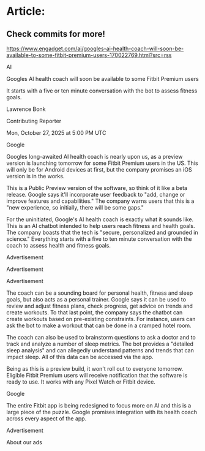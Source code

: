 # Article:

## Check commits for more!
https://www.engadget.com/ai/googles-ai-health-coach-will-soon-be-available-to-some-fitbit-premium-users-170022769.html?src=rss

AI

Googles AI health coach will soon be available to some Fitbit Premium users

It starts with a five or ten minute conversation with the bot to assess fitness goals.

Lawrence Bonk

Contributing Reporter

Mon, October 27, 2025 at 5:00 PM UTC

Google

Googles long-awaited AI health coach is nearly upon us, as a preview version is launching tomorrow for some Fitbit Premium users in the US. This will only be for Android devices at first, but the company promises an iOS version is in the works.

This is a Public Preview version of the software, so think of it like a beta release. Google says it'll incorporate user feedback to "add, change or improve features and capabilities." The company warns users that this is a "new experience, so initially, there will be some gaps."

For the uninitiated, Google's AI health coach is exactly what it sounds like. This is an AI chatbot intended to help users reach fitness and health goals. The company boasts that the tech is "secure, personalized and grounded in science." Everything starts with a five to ten minute conversation with the coach to assess health and fitness goals.

Advertisement

Advertisement

Advertisement

The coach can be a sounding board for personal health, fitness and sleep goals, but also acts as a personal trainer. Google says it can be used to review and adjust fitness plans, check progress, get advice on trends and create workouts. To that last point, the company says the chatbot can create workouts based on pre-existing constraints. For instance, users can ask the bot to make a workout that can be done in a cramped hotel room.

The coach can also be used to brainstorm questions to ask a doctor and to track and analyze a number of sleep metrics. The bot provides a "detailed sleep analysis" and can allegedly understand patterns and trends that can impact sleep. All of this data can be accessed via the app.

Being as this is a preview build, it won't roll out to everyone tomorrow. Eligible Fitbit Premium users will receive notification that the software is ready to use. It works with any Pixel Watch or Fitbit device.

Google

The entire Fitbit app is being redesigned to focus more on AI and this is a large piece of the puzzle. Google promises integration with its health coach across every aspect of the app.

Advertisement

About our ads